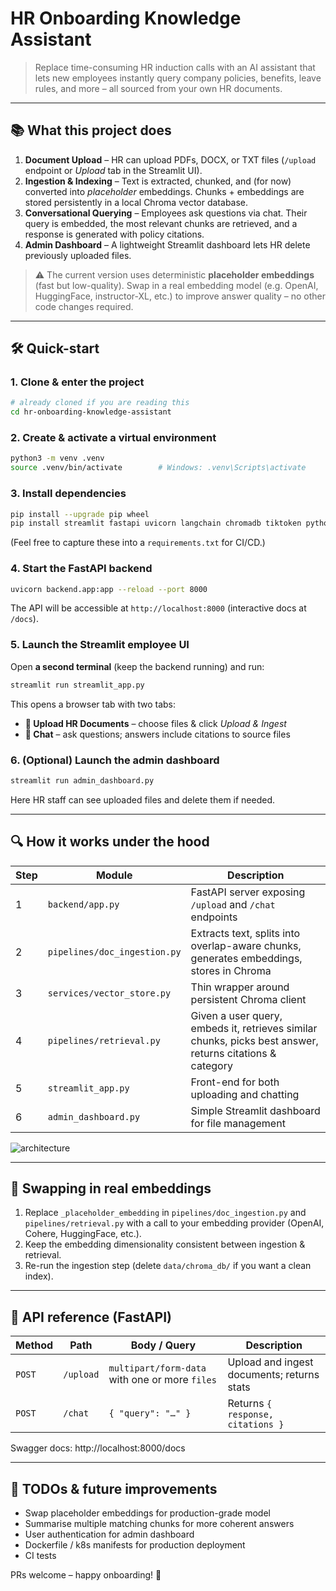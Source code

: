 # HR Onboarding Knowledge Assistant

> Replace time-consuming HR induction calls with an AI assistant that lets new employees instantly query company policies, benefits, leave rules, and more – all sourced from your own HR documents.

---

## 📚 What this project does

1. **Document Upload** – HR can upload PDFs, DOCX, or TXT files (`/upload` endpoint or *Upload* tab in the Streamlit UI).
2. **Ingestion & Indexing** – Text is extracted, chunked, and (for now) converted into *placeholder* embeddings. Chunks + embeddings are stored persistently in a local Chroma vector database.
3. **Conversational Querying** – Employees ask questions via chat. Their query is embedded, the most relevant chunks are retrieved, and a response is generated with policy citations.
4. **Admin Dashboard** – A lightweight Streamlit dashboard lets HR delete previously uploaded files.

> ⚠️  The current version uses deterministic **placeholder embeddings** (fast but low-quality). Swap in a real embedding model (e.g. OpenAI, HuggingFace, instructor-XL, etc.) to improve answer quality – no other code changes required.

---

## 🛠️  Quick-start

### 1. Clone & enter the project

```bash
# already cloned if you are reading this
cd hr-onboarding-knowledge-assistant
```

### 2. Create & activate a virtual environment

```bash
python3 -m venv .venv
source .venv/bin/activate        # Windows: .venv\Scripts\activate
```

### 3. Install dependencies

```bash
pip install --upgrade pip wheel
pip install streamlit fastapi uvicorn langchain chromadb tiktoken python-docx pypdf python-multipart
```

(Feel free to capture these into a `requirements.txt` for CI/CD.)

### 4. Start the FastAPI backend

```bash
uvicorn backend.app:app --reload --port 8000
```
The API will be accessible at `http://localhost:8000` (interactive docs at `/docs`).

### 5. Launch the Streamlit employee UI

Open **a second terminal** (keep the backend running) and run:

```bash
streamlit run streamlit_app.py
```
This opens a browser tab with two tabs:
* **📄 Upload HR Documents** – choose files & click *Upload & Ingest*
* **💬 Chat** – ask questions; answers include citations to source files

### 6. (Optional) Launch the admin dashboard

```bash
streamlit run admin_dashboard.py
```
Here HR staff can see uploaded files and delete them if needed.

---

## 🔍  How it works under the hood

| Step | Module | Description |
|------|--------|-------------|
| 1 | `backend/app.py` | FastAPI server exposing `/upload` and `/chat` endpoints |
| 2 | `pipelines/doc_ingestion.py` | Extracts text, splits into overlap-aware chunks, generates embeddings, stores in Chroma |
| 3 | `services/vector_store.py` | Thin wrapper around persistent Chroma client |
| 4 | `pipelines/retrieval.py` | Given a user query, embeds it, retrieves similar chunks, picks best answer, returns citations & category |
| 5 | `streamlit_app.py` | Front-end for both uploading and chatting |
| 6 | `admin_dashboard.py` | Simple Streamlit dashboard for file management |

![architecture](https://gist.githubusercontent.com/your-name/placeholder-diagram/raw/architecture.png)

---

## 🧩  Swapping in real embeddings

1. Replace `_placeholder_embedding` in `pipelines/doc_ingestion.py` and `pipelines/retrieval.py` with a call to your embedding provider (OpenAI, Cohere, HuggingFace, etc.).
2. Keep the embedding dimensionality consistent between ingestion & retrieval.
3. Re-run the ingestion step (delete `data/chroma_db/` if you want a clean index).

---

## 🚦  API reference (FastAPI)

| Method | Path | Body / Query | Description |
|--------|------|-------------|-------------|
| `POST` | `/upload` | `multipart/form-data` with one or more `files` | Upload and ingest documents; returns stats |
| `POST` | `/chat` | `{ "query": "…" }` | Returns `{ response, citations }` |

Swagger docs: http://localhost:8000/docs

---

## 📝  TODOs & future improvements

- Swap placeholder embeddings for production-grade model
- Summarise multiple matching chunks for more coherent answers
- User authentication for admin dashboard
- Dockerfile / k8s manifests for production deployment
- CI tests

PRs welcome – happy onboarding! 🎉 